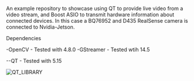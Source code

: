 An example repository to showcase using QT to provide live video from a video stream, and Boost ASIO to transmit hardware information about connected devices. In this case a BQ76952 and D435 RealSense camera is connected to Nvidia-Jetson.

Dependencies

-OpenCV - Tested with 4.8.0
-GStreamer - Tested wtih 14.5

--QT - Tested with 5.15


![QT_LIBRARY](https://github.com/user-attachments/assets/1528aedf-1c28-4e21-b334-b7aa48426e2a)
